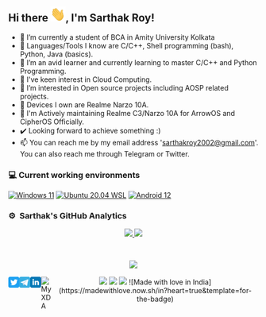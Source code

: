 

<h2>Hi there <img src="https://raw.githubusercontent.com/ABSphreak/ABSphreak/master/gifs/Hi.gif" width="30px" height="30px">, I'm Sarthak Roy!</h2>

- 🌱 I’m currently a student of BCA in Amity University Kolkata
- 👀 Languages/Tools I know are C/C++, Shell programming (bash), Python, Java (basics).
- 💞️ I’m an avid learner and currently learning to master C/C++ and Python Programming.
- 👀 I've keen interest in Cloud Computing.
- 👀 I’m interested in Open source projects including AOSP related projects.
- 📱 Devices I own are Realme Narzo 10A.
- 📱 I'm Actively maintaining Realme C3/Narzo 10A for ArrowOS and CipherOS Officially.
- ✔️ Looking forward to achieve something :)
- 📫 You can reach me by my email address 'sarthakroy2002@gmail.com'. You can also reach me through Telegram or Twitter.

### 💻 Current working environments
[![Windows 11](https://img.shields.io/badge/Windows%2011-00adef?style=flat-square&logo=windows&logoColor=ffffff)](https://www.microsoft.com/en-in/software-download/windows10)
[![Ubuntu 20.04 WSL](https://img.shields.io/badge/Ubuntu%2020.04-dd4814?style=flat-square&logo=ubuntu&logoColor=ffffff)](https://ubuntu.com/wsl)
[![Android 12](https://img.shields.io/badge/Android%2012-3ddc84?style=flat-square&logo=android&logoColor=ffffff)](https://www.android.com/android-12/)

### ⚙️ &nbsp;Sarthak's GitHub Analytics
<p align="center">
<a href="https://github.com/sarthakroy2002">
<img height="180em" src="https://github-readme-stats-eight-theta.vercel.app/api?username=sarthakroy2002&show_icons=true&theme=nightowl&include_all_commits=true&count_private=true"/>
<img height="180em" src="https://github-readme-stats-eight-theta.vercel.app/api/top-langs/?username=sarthakroy2002&layout=compact&langs_count=8&theme=nightowl"/>
</a>
</p>
<br/>
<p align = "center">
 <img src="https://activity-graph.herokuapp.com/graph?username=sarthakroy2002&theme=redical">
</p>  

<a href="https://twitter.com/sarthak2002">
  <img align="left" alt="Sarthak's Twitter " width="22px" src="https://raw.githubusercontent.com/edent/SuperTinyIcons/master/images/svg/twitter.svg" />
</a>
<a href="https://t.me/sarthakroy2002">
  <img align="left" alt="Sarthak's Telegram" width="22px" src="https://raw.githubusercontent.com/edent/SuperTinyIcons/master/images/svg/telegram.svg" />
</a>
<a href="https://www.linkedin.com/in/sarthak-roy-577b601b2/">
  <img align="left" alt="Sarthak's LinkedIn" width="22px" src="https://raw.githubusercontent.com/edent/SuperTinyIcons/master/images/svg/linkedin.svg" />
</a> 
  <a href="https://forum.xda-developers.com/member.php?u=8126733">
  <img align="left" alt="My XDA" width="22px" src="https://www.xda-developers.com/favicon.ico" />
</a>
<p align="center">
 <img src="https://komarev.com/ghpvc/?username=sarthakroy2002&style=flat-square"/>
 <img src="https://badges.pufler.dev/commits/monthly/sarthakroy2002"/>
 <img src="https://img.shields.io/badge/dynamic/json?logo=github&label=GitHub+Followers&labelColor=282c34&color=181717&query=%24.data.totalSubs&url=https%3A%2F%2Fapi.spencerwoo.com%2Fsubstats%2F%3Fsource%3Dgithub%26queryKey%3Dsarthakroy2002&longCache=true"/>
 ![Made with love in India](https://madewithlove.now.sh/in?heart=true&template=for-the-badge)
</p>
